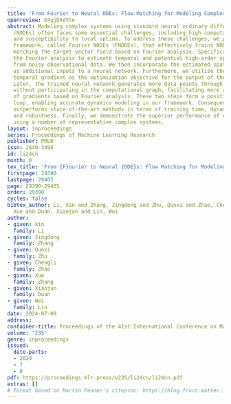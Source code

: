 ```yaml
---
title: 'From Fourier to Neural ODEs: Flow Matching for Modeling Complex Systems'
openreview: E4qjDAdVte
abstract: Modeling complex systems using standard neural ordinary differential equations
  (NODEs) often faces some essential challenges, including high computational costs
  and susceptibility to local optima. To address these challenges, we propose a simulation-free
  framework, called Fourier NODEs (FNODEs), that effectively trains NODEs by directly
  matching the target vector field based on Fourier analysis. Specifically, we employ
  the Fourier analysis to estimate temporal and potential high-order spatial gradients
  from noisy observational data. We then incorporate the estimated spatial gradients
  as additional inputs to a neural network. Furthermore, we utilize the estimated
  temporal gradient as the optimization objective for the output of the neural network.
  Later, the trained neural network generates more data points through an ODE solver
  without participating in the computational graph, facilitating more accurate estimations
  of gradients based on Fourier analysis. These two steps form a positive feedback
  loop, enabling accurate dynamics modeling in our framework. Consequently, our approach
  outperforms state-of-the-art methods in terms of training time, dynamics prediction,
  and robustness. Finally, we demonstrate the superior performance of our framework
  using a number of representative complex systems.
layout: inproceedings
series: Proceedings of Machine Learning Research
publisher: PMLR
issn: 2640-3498
id: li24cn
month: 0
tex_title: 'From {F}ourier to Neural {ODE}s: Flow Matching for Modeling Complex Systems'
firstpage: 29390
lastpage: 29405
page: 29390-29405
order: 29390
cycles: false
bibtex_author: Li, Xin and Zhang, Jingdong and Zhu, Qunxi and Zhao, Chengli and Zhang,
  Xue and Duan, Xiaojun and Lin, Wei
author:
- given: Xin
  family: Li
- given: Jingdong
  family: Zhang
- given: Qunxi
  family: Zhu
- given: Chengli
  family: Zhao
- given: Xue
  family: Zhang
- given: Xiaojun
  family: Duan
- given: Wei
  family: Lin
date: 2024-07-08
address:
container-title: Proceedings of the 41st International Conference on Machine Learning
volume: '235'
genre: inproceedings
issued:
  date-parts:
  - 2024
  - 7
  - 8
pdf: https://proceedings.mlr.press/v235/li24cn/li24cn.pdf
extras: []
# Format based on Martin Fenner's citeproc: https://blog.front-matter.io/posts/citeproc-yaml-for-bibliographies/
---
```

